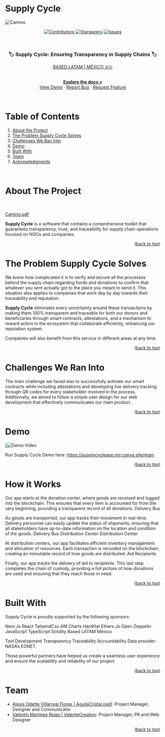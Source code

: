 # Supply Cycle
![Camino](https://github.com/user-attachments/assets/b8b262a5-4ffc-4e1a-b7a5-21cdcee6d31a)

<a name="readme-top"></a>

<div align="center">

[![Contributors][contributors-shield]][contributors-url]
[![Stargazers][stars-shield]][stars-url]
[![Issues][issues-shield]][issues-url]

</div>

<!-- PROJECT INTRO -->

<!-- Notas:

No olvidar conectar los repos o folders
No olvidar subir el link de la landing para test 
No olvidar subir el link del demo 

 -->

<br />
<div align="center">
 
  </a>

 <h3 align="center"> 🏷️ Supply Cycle: Ensuring Transparency in Supply Chains 🏷️</h3>

  <p align="center">

  [BASED LATAM | MÉXICO 🇲🇽](https://baselatam.com/)

   <br />
    <a href="(https://github.com/ValenteCreativo/SupplyChainTracker)"><strong>Explore the docs »</strong></a>
    <br />
    <a href="https://github.com/EthPocketHQ/Pocket">View Demo</a>
    ·
    <!-- Agregar Demo Link Aquí -->
    <a href="https://github.com/EthPocketHQ/Pocket">Report Bug</a>
    ·
    <a href="https://github.com/EthPocketHQ/Pocket">Request Feature</a>
  </p>
</div>

<br />

<!-- TABLE OF CONTENTS -->

# Table of Contents 

1. [About the Project](#about-the-project)
2. [The Problem Supply Cycle Solves](#the-problem-supply-cycle-solves)
3. [Challenges We Ran Into](#challenges-we-ran-into)
4. [Demo](#demo)
5. [Built With](#built-with)
6. [Team](#team)
7. [Acknowledgments](#acknowledgments)

<br />

<!-- ABOUT THE PROJECT -->

# About The Project

<br />

[Camino.pdf](https://github.com/user-attachments/files/17352602/Camino.pdf)

**Supply Cycle** is a software that contains a comprehensive toolkit that guarantees transparency, trust, and traceability for supply chain operations focused on NGOs and companies.

<p align="right">(<a href="#readme-top">back to top</a>)</p>

# The Problem Supply Cycle Solves

We know how complicated it is to verify and secure all the processes behind the supply chain regarding funds and donations to confirm that whatever you sent actually got to the place you meant to send it. This situation also applies to companies that work day by day towards their traceability and reputation.

**Supply Cycle** eliminates every uncertainty around these transactions by making them 100% transparent and traceable for both our donors and beneficiaries through smart contracts, attestations, and a mechanism to reward actors in the ecosystem that collaborate efficiently, enhancing our reputation system.

Companies will also benefit from this service in different areas at any time.

<p align="right">(<a href="#readme-top">back to top</a>)</p>

# Challenges We Ran Into

The main challenge we faced was to successfully activate our smart contracts while including attestations and developing live delivery tracking through QR codes for every stakeholder involved in the process. Additionally, we aimed to follow a simple user design for our web development that effectively communicates our main product.

<p align="right">(<a href="#readme-top">back to top</a>)</p>

# Demo

<!-- INSERTAR DEMO AQUÍ -->

[![Demo Video](https://www.youtube.com/watch?v=KPKQjvKQ5ik)

Run Supply Cycle Demo here: https://supplycycleapp.my.canva.site/main

<p align="right">(<a href="#readme-top">back to top</a>)</p>

<!-- GETTING STARTED -->

# How it Works

Our app starts at the donation center, where goods are received and logged into the blockchain. This ensures that every item is accounted for from the very beginning, providing a transparent record of all donations.
Delivery Bus

As goods are transported, our app tracks their movement in real-time. Delivery personnel can easily update the status of shipments, ensuring that all stakeholders have up-to-date information on the location and condition of the goods.
Delivery Bus
Distribution Center
Distribution Center

At distribution centers, our app facilitates efficient inventory management and allocation of resources. Each transaction is recorded on the blockchain, creating an immutable record of how goods are distributed.
Aid Recipients

Finally, our app tracks the delivery of aid to recipients. This last step completes the chain of custody, providing a full picture of how donations are used and ensuring that they reach those in need.

<p align="right">(<a href="#readme-top">back to top</a>)</p>

# Built With

Supply Cycle is proudly supported by the following sponsors:

Next.Js
React
TailwindCss
AM Charts
HardHat
Ethers.Js
Open Zeppelin
JavaScript
TypeScript
Solidity
Based LATAM México

Tool Development
Transparency
Traceability
Accountability
Data provider: NASA’s EONET.

These powerful partners have helped us create a seamless user experience and ensure the scalability and reliability of our project.

<p align="right">(<a href="#readme-top">back to top</a>)</p>

# Team

- [Alexis Odette Villarreal Flores | ÁguilaCristal.psd](https://www.instagram.com/alexisodettee/)]: Project Manager, Designer and Communicator.
- [Valentín Martínez Rojas | ValenteCreativo](https://www.instagram.com/valecreativo/): Project Manager, PR and Web Designer

<p align="right">(<a href="#readme-top">back to top</a>)</p>

<!-- MARKDOWN LINKS -->

[contributors-shield]: https://img.shields.io/github/contributors/EthPocketHQ/Pocket.svg?style=for-the-badge

[contributors-url]: https://github.com/EthPocketHQ/Pocket/graphs/contributors

[stars-shield]: https://img.shields.io/github/stars/EthPocketHQ/Pocket.svg?style=for-the-badge

[stars-url]: https://github.com/EthPocketHQ/Pocket/stargazers

[issues-shield]: https://img.shields.io/github/issues/EthPocketHQ/Pocket.svg?style=for-the-badge&logoColor=white

[issues-url]: https://github.com/EthPocketHQ/Pocket/issues

<!-- SPONSORS -->

[sponsor1-url]: https://img.shields.io/badge/sponsor1-6FAEF6?style=for-the-badge&logo=sponsor1&logoColor=white
[sponsor1-link]: https://sponsor1-link.com

[sponsor2-url]: https://img.shields.io/badge/sponsor2-6FAEF6?style=for-the-badge&logo=sponsor2&logoColor=white
[sponsor2-link]: https://sponsor2-link.com

[sponsor3-url]: https://img.shields.io/badge/sponsor3-6FAEF6?style=for-the-badge&logo=sponsor3&logoColor=white
[sponsor3-link]: https://sponsor3-link.com
